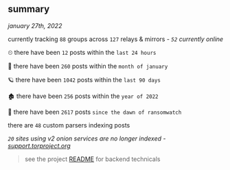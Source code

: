 
## summary
_january 27th, 2022_

currently tracking `88` groups across `127` relays & mirrors - _`52` currently online_

⏲ there have been `12` posts within the `last 24 hours`

🦈 there have been `260` posts within the `month of january`

🪐 there have been `1042` posts within the `last 90 days`

🏚 there have been `256` posts within the `year of 2022`

🦕 there have been `2617` posts `since the dawn of ransomwatch`

there are `48` custom parsers indexing posts

_`20` sites using v2 onion services are no longer indexed - [support.torproject.org](https://support.torproject.org/onionservices/v2-deprecation/)_

> see the project [README](https://github.com/thetanz/ransomwatch#ransomwatch--) for backend technicals
